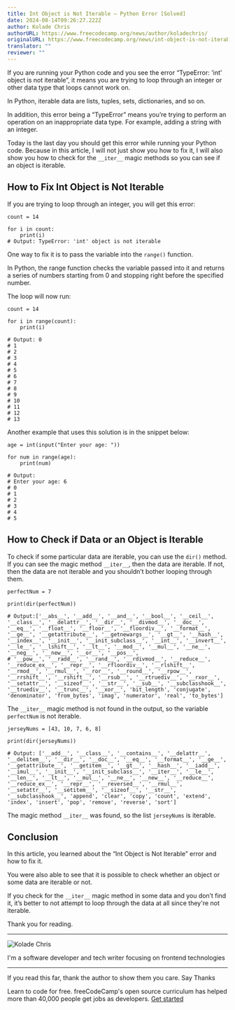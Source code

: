 ```yaml
---
title: Int Object is Not Iterable – Python Error [Solved]
date: 2024-08-14T09:26:27.222Z
author: Kolade Chris
authorURL: https://www.freecodecamp.org/news/author/koladechris/
originalURL: https://www.freecodecamp.org/news/int-object-is-not-iterable-python-error-solved/
translator: ""
reviewer: ""
---
```


If you are running your Python code and you see the error “TypeError: 'int' object is not iterable”, it means you are trying to loop through an integer or other data type that loops cannot work on.

<!-- more -->

In Python, iterable data are lists, tuples, sets, dictionaries, and so on.

In addition, this error being a “TypeError” means you’re trying to perform an operation on an inappropriate data type. For example, adding a string with an integer.

Today is the last day you should get this error while running your Python code. Because in this article, I will not just show you how to fix it, I will also show you how to check for the `__iter__` magic methods so you can see if an object is iterable.

## How to Fix Int Object is Not Iterable

If you are trying to loop through an integer, you will get this error:

```
count = 14

for i in count:
    print(i)
# Output: TypeError: 'int' object is not iterable
```

One way to fix it is to pass the variable into the `range()` function.

In Python, the range function checks the variable passed into it and returns a series of numbers starting from 0 and stopping right before the specified number.

The loop will now run:

```
count = 14

for i in range(count):
    print(i)

# Output: 0
# 1
# 2
# 3
# 4
# 5
# 6
# 7
# 8
# 9
# 10
# 11
# 12
# 13
```

Another example that uses this solution is in the snippet below:

```
age = int(input("Enter your age: "))

for num in range(age):
    print(num)

# Output: 
# Enter your age: 6
# 0
# 1
# 2
# 3
# 4
# 5
```

## How to Check if Data or an Object is Iterable

To check if some particular data are iterable, you can use the `dir()` method. If you can see the magic method `__iter__`, then the data are iterable. If not, then the data are not iterable and you shouldn’t bother looping through them.

```
perfectNum = 7

print(dir(perfectNum))

# Output:['__abs__', '__add__', '__and__', '__bool__', '__ceil__', '__class__', '__delattr__', '__dir__', '__divmod__', '__doc__', '__eq__', '__float__', '__floor__', '__floordiv__', '__format__', '__ge__', '__getattribute__', '__getnewargs__', '__gt__', '__hash__', '__index__', '__init__', '__init_subclass__', '__int__', '__invert__', '__le__', '__lshift__', '__lt__', '__mod__', '__mul__', '__ne__', '__neg__', '__new__', '__or__', '__pos__', 
# '__pow__', '__radd__', '__rand__', '__rdivmod__', '__reduce__', '__reduce_ex__', '__repr__', '__rfloordiv__', '__rlshift__', '__rmod__', '__rmul__', '__ror__', '__round__', '__rpow__', '__rrshift__', '__rshift__', '__rsub__', '__rtruediv__', '__rxor__', '__setattr__', '__sizeof__', '__str__', '__sub__', '__subclasshook__', '__truediv__', '__trunc__', '__xor__', 'bit_length', 'conjugate', 'denominator', 'from_bytes', 'imag', 'numerator', 'real', 'to_bytes']
```

The `__iter__` magic method is not found in the output, so the variable `perfectNum` is not iterable.

```
jerseyNums = [43, 10, 7, 6, 8]

print(dir(jerseyNums))

# Output: ['__add__', '__class__', '__contains__', '__delattr__', '__delitem__', '__dir__', '__doc__', '__eq__', '__format__', '__ge__', '__getattribute__', '__getitem__', '__gt__', '__hash__', '__iadd__', '__imul__', '__init__', '__init_subclass__', '__iter__', '__le__', '__len__', '__lt__', '__mul__', '__ne__', '__new__', '__reduce__', '__reduce_ex__', '__repr__', '__reversed__', '__rmul__', '__setattr__', '__setitem__', '__sizeof__', '__str__', '__subclasshook__', 'append', 'clear', 'copy', 'count', 'extend', 'index', 'insert', 'pop', 'remove', 'reverse', 'sort']
```

The magic method `__iter__` was found, so the list `jerseyNums` is iterable.

## Conclusion

In this article, you learned about the “Int Object is Not Iterable” error and how to fix it.

You were also able to see that it is possible to check whether an object or some data are iterable or not.

If you check for the `__iter__` magic method in some data and you don’t find it, it’s better to not attempt to loop through the data at all since they're not iterable.

Thank you for reading.

---

![Kolade Chris](https://cdn.hashnode.com/res/hashnode/image/upload/v1720467520534/YTa5HE3R0.jpg)

I'm a software developer and tech writer focusing on frontend technologies

---

If you read this far, thank the author to show them you care. Say Thanks

Learn to code for free. freeCodeCamp's open source curriculum has helped more than 40,000 people get jobs as developers. [Get started][1]

[1]: https://www.freecodecamp.org/learn/